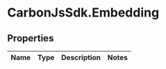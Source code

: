# CarbonJsSdk.Embedding

## Properties

Name | Type | Description | Notes
------------ | ------------- | ------------- | -------------


